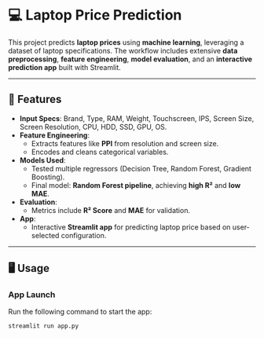 # 💻 Laptop Price Prediction  

This project predicts **laptop prices** using **machine learning**, leveraging a dataset of laptop specifications. The workflow includes extensive **data preprocessing**, **feature engineering**, **model evaluation**, and an **interactive prediction app** built with Streamlit.  

---

## 🚀 Features  

- **Input Specs**: Brand, Type, RAM, Weight, Touchscreen, IPS, Screen Size, Screen Resolution, CPU, HDD, SSD, GPU, OS.  
- **Feature Engineering**:  
  - Extracts features like **PPI** from resolution and screen size.  
  - Encodes and cleans categorical variables.  
- **Models Used**:  
  - Tested multiple regressors (Decision Tree, Random Forest, Gradient Boosting).  
  - Final model: **Random Forest pipeline**, achieving **high R²** and **low MAE**.  
- **Evaluation**:  
  - Metrics include **R² Score** and **MAE** for validation.  
- **App**:  
  - Interactive **Streamlit app** for predicting laptop price based on user-selected configuration.  

---

## 🖥️ Usage  

### App Launch  
Run the following command to start the app:  
```bash
streamlit run app.py
